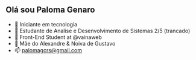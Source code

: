 ## Olá sou Paloma Genaro

- 🌱 Iniciante em tecnologia
- 👋 Estudante de Analise e Desenvolvimento de Sistemas 2/5 (trancado)
- 👀 Front-End Student at @vainaweb
- 💞️ Mãe do Alexandre & Noiva de Gustavo
- 📫 palomagcrs@gmail.com



